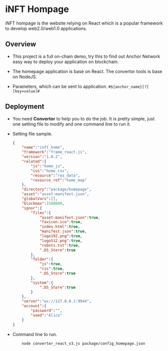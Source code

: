 # iNFT Hompage

 iNFT hompage is the website relying on React which is a popular framework to develop web2.0/web1.0 applications.

## Overview

- This project is a full on-chain demo, try this to find out Anchor Network easy way to deploy your application on blockchain.

- The homepage application is base on React. The convertor tools is base on NodeJS.

- Parameters, which can be sent to application. `#${anchor_name}[?][key=value]#`

## Deployment

- You need **Convertor** to help you to do the job. It is pretty simple, just one setting file to modify and one command line to run it.

- Setting file sample.

    ```JSON
    {  
        "name":"inft_home",
        "framework":"frame_react.js",
        "version":"1.0.2",
        "related":{
            "js":"home_js",
            "css":"home_css",
            "resource":"res_data",
            "resource_ref":"home_map"
        },
        "directory":"package/homepage",
        "asset":"asset-manifest.json",
        "globalVars":[],
        "blockmax":1500000,
        "ignor":{
            "files":{
                "asset-manifest.json":true,
                "favicon.ico":true,
                "index.html":true,
                "manifest.json":true,
                "logo192.png":true,
                "logo512.png":true,
                "robots.txt":true,
                ".DS_Store":true
            },
            "folder":{
                "js":true,
                "css":true,
                ".DS_Store":true
            },
            "system":{
                ".DS_Store":true
            }
        },
        "server":"ws://127.0.0.1:9944",
        "account":{
            "password":"",
            "seed":"Alice"
        }
    }
    ```

- Command line to run.

    ```SHELL
        node converter_react_v3.js package/config_homepage.json 
    ```
